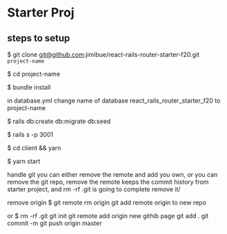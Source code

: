 # Starter Proj

## steps to setup

\$ git clone git@github.com:jimibue/react-rails-router-starter-f20.git `project-name`

\$ cd project-name

\$ bundle install

in database.yml change name of database react_rails_router_starter_f20 to project-name

\$ rails db:create db:migrate db:seed

\$ rails s -p 3001

\$ cd client && yarn

\$ yarn start

handle git
you can either remove the remote and add you own, or you can remove the git repo, remove the remote keeps the commit history from starter project, and rm -rf .git is going to complete remove it/

remove origin \$ git remote rm origin
git add remote origin to new repo

or \$ rm -rf .git git init git remote add origin new githib page git add . git commit -m git push origin master
